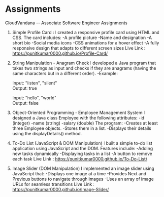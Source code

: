 # Assignments
CloudVandana -- Associate Software Engineer Assignments

1. Simple Profile Card :
I created a responsive profile card using HTML and CSS. The card includes:
  -A profile picture
  -Name and designation
  -A short bio
  -Social media icons
  -CSS animations for a hover effect
  -A fully responsive design that adapts to different screen sizes
Live Link : https://punitkumar0000.github.io/Profile-Card/

3. String Manipulation - Anagram Check
I developed a Java program that takes two strings as input and checks if they are anagrams (having the same characters but in a different order).
  -Example:
   
   Input: "listen", "silent"  
   Output: true  

   Input: "hello", "world"  
   Output: false

4. Object-Oriented Programming - Employee Management System
I designed a Java class Employee with the following attributes:
  -id (integer)
  -name (string)
  -salary (double)
The program:
   -Creates at least three Employee objects.
   -Stores them in a list.
   -Displays their details using the displayDetails() method.

5. To-Do List (JavaScript & DOM Manipulation)
I built a simple to-do list application using JavaScript and the DOM. Features include:
   -Adding new tasks dynamically
   -Displaying tasks in a list
   -A button to remove each task
Live Link : https://punitkumar0000.github.io/To-Do-List/
 
6. Image Slider (DOM Manipulation)
I implemented an image slider using JavaScript that:
   -Displays one image at a time
   -Provides Next and Previous buttons to navigate through images
   -Uses an array of image URLs for seamless transitions
Live Link : https://punitkumar0000.github.io/Image-Slider/
